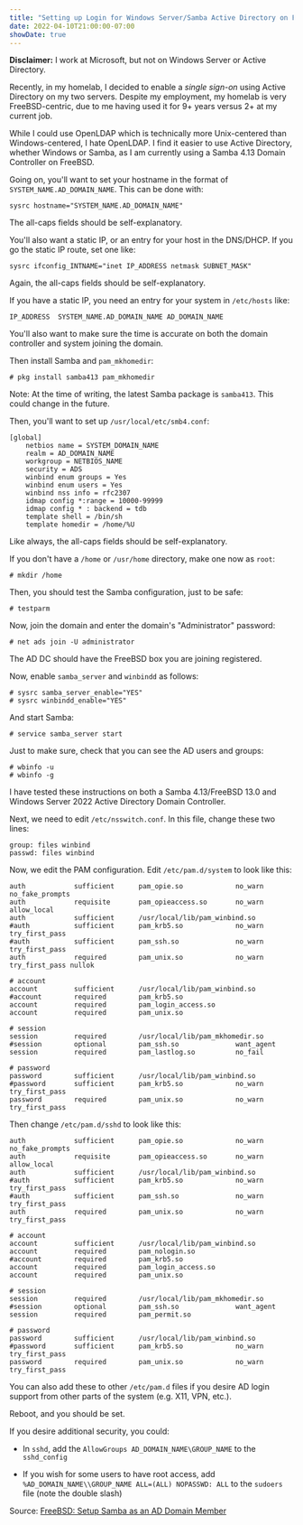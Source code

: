 ```yaml
---
title: "Setting up Login for Windows Server/Samba Active Directory on FreeBSD"
date: 2022-04-10T21:00:00-07:00
showDate: true
---
```


**Disclaimer:** I work at Microsoft, but not on Windows Server or Active
Directory.

Recently, in my homelab, I decided to enable a *single sign-on* using Active
Directory on my two servers. Despite my employment, my homelab is very
FreeBSD-centric, due to me having used it for 9+ years versus 2+ at my current
job.

While I could use OpenLDAP which is technically more Unix-centered than
Windows-centered, I hate OpenLDAP. I find it easier to use Active Directory,
whether Windows or Samba, as I am currently using a Samba 4.13 Domain
Controller on FreeBSD.

Going on, you'll want to set your hostname in the format of
`SYSTEM_NAME.AD_DOMAIN_NAME`. This can be done with:

    sysrc hostname="SYSTEM_NAME.AD_DOMAIN_NAME"

The all-caps fields should be self-explanatory.

You'll also want a static IP, or an entry for your host in the DNS/DHCP. If you
go the static IP route, set one like:

    sysrc ifconfig_INTNAME="inet IP_ADDRESS netmask SUBNET_MASK"

Again, the all-caps fields should be self-explanatory.

If you have a static IP, you need an entry for your system in `/etc/hosts` like:

    IP_ADDRESS	SYSTEM_NAME.AD_DOMAIN_NAME AD_DOMAIN_NAME

You'll also want to make sure the time is accurate on both the domain
controller and system joining the domain.

Then install Samba and `pam_mkhomedir`:

    # pkg install samba413 pam_mkhomedir

Note: At the time of writing, the latest Samba package is `samba413`. This
could change in the future.

Then, you'll want to set up `/usr/local/etc/smb4.conf`:

    [global]
    	netbios name = SYSTEM_DOMAIN_NAME
    	realm = AD_DOMAIN_NAME
    	workgroup = NETBIOS_NAME
    	security = ADS
    	winbind enum groups = Yes
    	winbind enum users = Yes
    	winbind nss info = rfc2307
    	idmap config *:range = 10000-99999
    	idmap config * : backend = tdb
    	template shell = /bin/sh
    	template homedir = /home/%U

Like always, the all-caps fields should be self-explanatory.

If you don't have a `/home` or `/usr/home` directory, make one now as `root`:

    # mkdir /home

Then, you should test the Samba configuration, just to be safe:

    # testparm

Now, join the domain and enter the domain's "Administrator" password:

    # net ads join -U administrator

The AD DC should have the FreeBSD box you are joining registered.

Now, enable `samba_server` and `winbindd` as follows:

    # sysrc samba_server_enable="YES"
    # sysrc winbindd_enable="YES"

And start Samba:

    # service samba_server start

Just to make sure, check that you can see the AD users and groups:

    # wbinfo -u
    # wbinfo -g

I have tested these instructions on both a Samba 4.13/FreeBSD 13.0 and Windows
Server 2022 Active Directory Domain Controller.

Next, we need to edit `/etc/nsswitch.conf`. In this file, change these two lines:

    group: files winbind
    passwd: files winbind

Now, we edit the PAM configuration. Edit `/etc/pam.d/system` to look like this:

    auth            sufficient      pam_opie.so             no_warn no_fake_prompts
    auth            requisite       pam_opieaccess.so       no_warn allow_local
    auth            sufficient      /usr/local/lib/pam_winbind.so
    #auth           sufficient      pam_krb5.so             no_warn try_first_pass
    #auth           sufficient      pam_ssh.so              no_warn try_first_pass
    auth            required        pam_unix.so             no_warn try_first_pass nullok

    # account
    account         sufficient      /usr/local/lib/pam_winbind.so
    #account        required        pam_krb5.so
    account         required        pam_login_access.so
    account         required        pam_unix.so
    
    # session
    session         required        /usr/local/lib/pam_mkhomedir.so
    #session        optional        pam_ssh.so              want_agent
    session         required        pam_lastlog.so          no_fail
    
    # password
    password        sufficient      /usr/local/lib/pam_winbind.so
    #password       sufficient      pam_krb5.so             no_warn try_first_pass
    password        required        pam_unix.so             no_warn try_first_pass

Then change `/etc/pam.d/sshd` to look like this:

    auth            sufficient      pam_opie.so             no_warn no_fake_prompts
    auth            requisite       pam_opieaccess.so       no_warn allow_local
    auth            sufficient      /usr/local/lib/pam_winbind.so
    #auth           sufficient      pam_krb5.so             no_warn try_first_pass
    #auth           sufficient      pam_ssh.so              no_warn try_first_pass
    auth            required        pam_unix.so             no_warn try_first_pass
    
    # account
    account         sufficient      /usr/local/lib/pam_winbind.so
    account         required        pam_nologin.so
    #account        required        pam_krb5.so
    account         required        pam_login_access.so
    account         required        pam_unix.so
    
    # session
    session         required        /usr/local/lib/pam_mkhomedir.so
    #session        optional        pam_ssh.so              want_agent
    session         required        pam_permit.so
    
    # password
    password        sufficient      /usr/local/lib/pam_winbind.so
    #password       sufficient      pam_krb5.so             no_warn try_first_pass
    password        required        pam_unix.so             no_warn try_first_pass

You can also add these to other `/etc/pam.d` files if you desire AD login
support from other parts of the system (e.g. X11, VPN, etc.).

Reboot, and you should be set.

If you desire additional security, you could:

 * In `sshd`, add the `AllowGroups AD_DOMAIN_NAME\GROUP_NAME` to the `sshd_config`

 * If you wish for some users to have root access, add `%AD_DOMAIN_NAME\\GROUP_NAME ALL=(ALL) NOPASSWD: ALL` to the `sudoers` file (note the double slash)

Source: [FreeBSD: Setup Samba as an AD Domain Member](https://blog.andreev.it/?p=2676)
